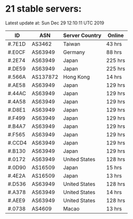 # 21 stable servers:

Latest update at: Sun Dec 29 12:10:11 UTC 2019

| ID | ASN | Server Country | Online |
| -- | --- | -------------- | ------ |
| #.7E1D | AS3462 | Taiwan | 43 hrs |
| #.E0CF | AS63949 | Germany | 88 hrs |
| #.2E74 | AS63949 | Japan | 225 hrs |
| #.DE59 | AS63949 | Japan | 225 hrs |
| #.566A | AS137872 | Hong Kong | 14 hrs |
| #.AE58 | AS63949 | Japan | 129 hrs |
| #.44AC | AS63949 | Japan | 129 hrs |
| #.4A58 | AS63949 | Japan | 129 hrs |
| #.D8E1 | AS63949 | Japan | 129 hrs |
| #.F499 | AS63949 | Japan | 129 hrs |
| #.B4A7 | AS63949 | Japan | 129 hrs |
| #.F565 | AS63949 | Japan | 129 hrs |
| #.CCD4 | AS63949 | Japan | 129 hrs |
| #.B130 | AS63949 | Japan | 129 hrs |
| #.0172 | AS63949 | United States | 128 hrs |
| #.0D90 | AS16509 | Japan | 15 hrs |
| #.4E2A | AS16509 | Japan | 13 hrs |
| #.D536 | AS63949 | United States | 128 hrs |
| #.A378 | AS63949 | United States | 14 hrs |
| #.AEE9 | AS63949 | United States | 128 hrs |
| #.0738 | AS4609 | Macao | 13 hrs |

